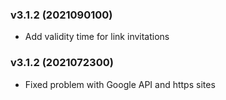 ### v3.1.2 (2021090100)
* Add validity time for link invitations
### v3.1.2 (2021072300)
* Fixed problem with Google API and https sites
